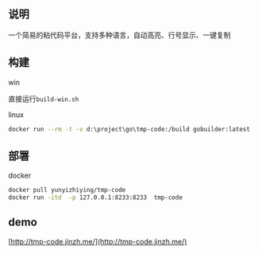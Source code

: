 
## 说明

一个简易的粘代码平台，支持多种语言，自动高亮、行号显示、一键复制

## 构建

win

直接运行`build-win.sh`

linux

```bash
docker run --rm -t -v d:\project\go\tmp-code:/build gobuilder:latest
```

## 部署

docker

```bash
docker pull yunyizhiying/tmp-code
docker run -itd  -p 127.0.0.1:8233:8233  tmp-code
```

## demo

[http://tmp-code.jinzh.me/](http://tmp-code.jinzh.me/)
